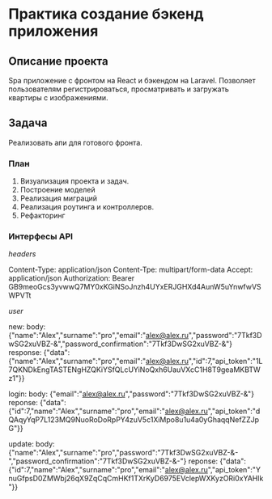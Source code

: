 # Практика создание бэкенд приложения

## Описание проекта

Spa приложение с фронтом на React и бэкендом на Laravel.
Позволяет пользователям регистрироваться, просматривать и загружать квартиры с изображениями.

## Задача
Реализовать апи для готового фронта.

### План

1. Визуализация проекта и задач.
2. Построение моделей
3. Реализация миграций
4. Реализация роутинга и контроллеров.
5. Рефакторинг

### Интерфесы API

*headers*

Content-Type: application/json
Content-Tpe: multipart/form-data 
Accept: application/json
Authorization: Bearer GB9meoGcs3yvwwQ7MY0xKGiNSoJnzh4UYxERJGHXd4AunW5uYnwfwVSWPVTt

*user*

new:
body: {"name":"Alex","surname":"pro","email":"alex@alex.ru","password":"7Tkf3DwSG2xuVBZ-&","password_confirmation":"7Tkf3DwSG2xuVBZ-&"}
response: {"data":{"name":"Alex","surname":"pro","email":"alex@alex.ru","id":7,"api_token":"1L7QKNDkEngTASTENgHZQKiYSfQLcUYiNoQxh6UauVXcC1H8T9geaMKBTWz1"}}

login:
body: {"email":"alex@alex.ru","password":"7Tkf3DwSG2xuVBZ-&"}
reponse: {"data":{"id":7,"name":"Alex","surname":"pro","email":"alex@alex.ru","api_token":"dQAqyYqP7L123MQ9NuoRoDoRpPY4zuV5c1XiMpo8u1u4a0yGhaqqNefZZJpG"}}

update: 
body: {"name":"Alex","surname":"pro","password":"7Tkf3DwSG2xuVBZ-&-","password_confirmation":"7Tkf3DwSG2xuVBZ-&-"}
reponse: {"data":{"id":7,"name":"Alex","surname":"pro","email":"alex@alex.ru","api_token":"YnuGfpsD0ZMWbj26qX9ZqCqCmHKf1TXrKyD6975EVclepWXKyzORi0xYAHlk"}}
